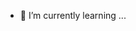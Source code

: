 - 🌱 I’m currently learning ...

<!---
MatthiasGILL/MatthiasGILL is a ✨ special ✨ repository because its `README.md` (this file) appears on your GitHub profile.
You can click the Preview link to take a look at your changes.
--->
